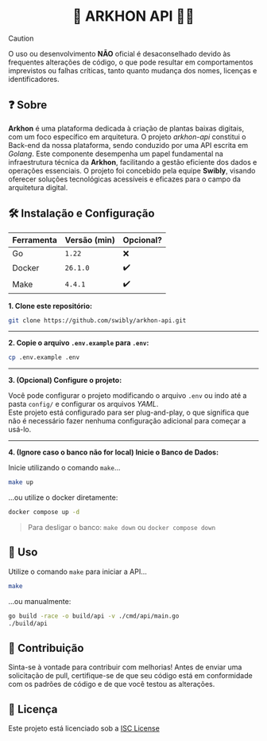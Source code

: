 <h1 align="center">👷 ARKHON API 👨‍💻</h1>

> [!CAUTION]
> O uso ou desenvolvimento **NÃO** oficial é desaconselhado devido às frequentes alterações de código, o que pode resultar em comportamentos imprevistos ou falhas críticas, tanto quanto mudança dos nomes, licenças e identificadores.

## ❓️ Sobre

**Arkhon** é uma plataforma dedicada à criação de plantas baixas digitais, com um foco específico em arquitetura. O projeto _arkhon-api_ constitui o Back-end da nossa plataforma, sendo conduzido por uma API escrita em _Golang_. Este componente desempenha um papel fundamental na infraestrutura técnica da **Arkhon**, facilitando a gestão eficiente dos dados e operações essenciais. O projeto foi concebido pela equipe **Swibly**, visando oferecer soluções tecnológicas acessíveis e eficazes para o campo da arquitetura digital.

## 🛠️ Instalação e Configuração

| Ferramenta | Versão (min) | Opcional? |
| ---------- | ------------ | --------- |
| Go         | `1.22`       | ❌        |
| Docker     | `26.1.0`     | ✔️        |
| Make       | `4.4.1`      | ✔️        |

**1. Clone este repositório:**

```bash
git clone https://github.com/swibly/arkhon-api.git
```

---

**2. Copie o arquivo `.env.example` para `.env`:**

```bash
cp .env.example .env
```

---

**3. (Opcional) Configure o projeto:**

Você pode configurar o projeto modificando o arquivo `.env` ou indo até a pasta `config/` e configurar os arquivos _YAML_.  
Este projeto está configurado para ser plug-and-play, o que significa que não é necessário fazer nenhuma configuração adicional para começar a usá-lo.

---

**4. (Ignore caso o banco não for local) Inicie o Banco de Dados:**

Inicie utilizando o comando `make`...

```bash
make up
```

...ou utilize o docker diretamente:

```bash
docker compose up -d
```

> Para desligar o banco: `make down` ou `docker compose down`

## 🚀 Uso

Utilize o comando `make` para iniciar a API...

```bash
make
```

...ou manualmente:

```bash
go build -race -o build/api -v ./cmd/api/main.go
./build/api
```

## 📝 Contribuição

Sinta-se à vontade para contribuir com melhorias! Antes de enviar uma solicitação de pull, certifique-se de que seu código está em conformidade com os padrões de código e de que você testou as alterações.

## 📃 Licença

Este projeto está licenciado sob a [ISC License](LICENSE)
